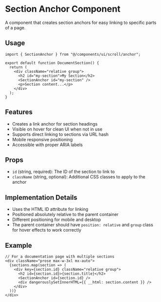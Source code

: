 # Section Anchor Component

A component that creates section anchors for easy linking to specific parts of a page.

## Usage

```tsx
import { SectionAnchor } from "@/components/ui/scroll/anchor";

export default function DocumentSection() {
  return (
    <div className="relative group">
      <h2 id="my-section">My Section</h2>
      <SectionAnchor id="my-section" />
      <p>Section content...</p>
    </div>
  );
}
```

## Features

- Creates a link anchor for section headings
- Visible on hover for clean UI when not in use
- Supports direct linking to sections via URL hash
- Mobile responsive positioning
- Accessible with proper ARIA labels

## Props

- `id` (string, required): The ID of the section to link to
- `className` (string, optional): Additional CSS classes to apply to the anchor

## Implementation Details

- Uses the HTML ID attribute for linking
- Positioned absolutely relative to the parent container
- Different positioning for mobile and desktop 
- The parent container should have `position: relative` and `group` class for hover effects to work correctly

## Example

```tsx
// For a documentation page with multiple sections
<div className="prose max-w-3xl mx-auto">
  {sections.map(section => (
    <div key={section.id} className="relative group">
      <h2 id={section.id}>{section.title}</h2>
      <SectionAnchor id={section.id} />
      <div dangerouslySetInnerHTML={{ __html: section.content }} />
    </div>
  ))}
</div>
```